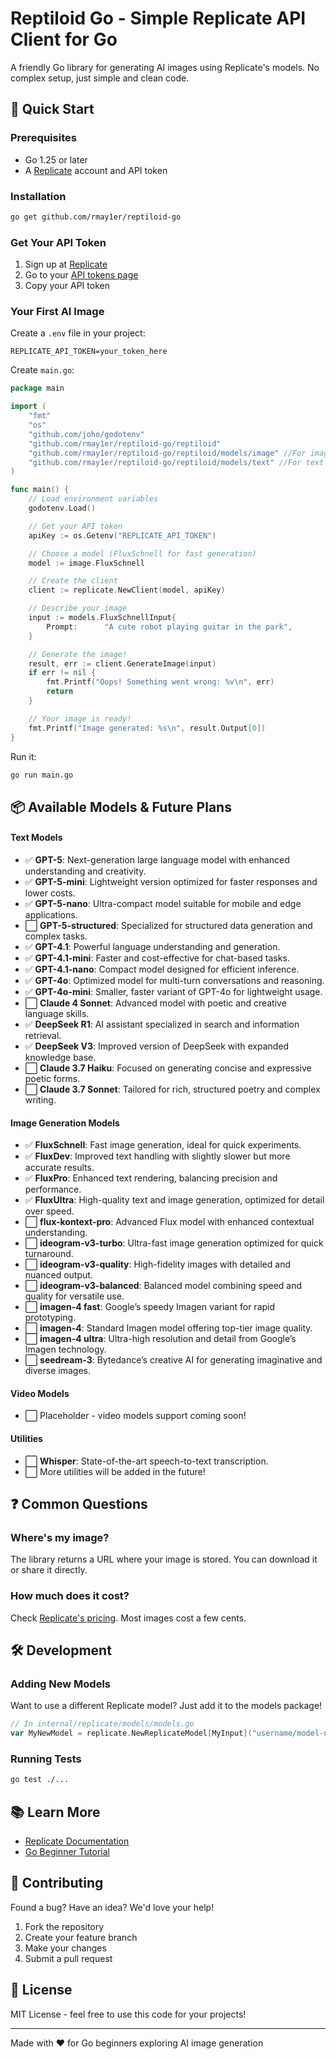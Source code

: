 # Reptiloid Go - Simple Replicate API Client for Go

A friendly Go library for generating AI images using Replicate's models. No complex setup, just simple and clean code.

## 🚀 Quick Start

### Prerequisites

- Go 1.25 or later
- A [Replicate](https://replicate.com) account and API token

### Installation

```bash
go get github.com/rmay1er/reptiloid-go
```

### Get Your API Token

1. Sign up at [Replicate](https://replicate.com)
2. Go to your [API tokens page](https://replicate.com/account/api-tokens)
3. Copy your API token

### Your First AI Image

Create a `.env` file in your project:

```env
REPLICATE_API_TOKEN=your_token_here
```

Create `main.go`:

```go
package main

import (
    "fmt"
    "os"
    "github.com/joho/godotenv"
    "github.com/rmay1er/reptiloid-go/reptiloid"
    "github.com/rmay1er/reptiloid-go/reptiloid/models/image" //For image models
    "github.com/rmay1er/reptiloid-go/reptiloid/models/text" //For text models
)

func main() {
    // Load environment variables
    godotenv.Load()

    // Get your API token
    apiKey := os.Getenv("REPLICATE_API_TOKEN")

    // Choose a model (FluxSchnell for fast generation)
    model := image.FluxSchnell

    // Create the client
    client := replicate.NewClient(model, apiKey)

    // Describe your image
    input := models.FluxSchnellInput{
        Prompt:      "A cute robot playing guitar in the park",
    }

    // Generate the image!
    result, err := client.GenerateImage(input)
    if err != nil {
        fmt.Printf("Oops! Something went wrong: %v\n", err)
        return
    }

    // Your image is ready!
    fmt.Printf("Image generated: %s\n", result.Output[0])
}
```

Run it:

```bash
go run main.go
```

## 📦 Available Models & Future Plans

#### Text Models
- ✅ **GPT-5**: Next-generation large language model with enhanced understanding and creativity.
- ✅ **GPT-5-mini**: Lightweight version optimized for faster responses and lower costs.
- ✅ **GPT-5-nano**: Ultra-compact model suitable for mobile and edge applications.
- ⬜ **GPT-5-structured**: Specialized for structured data generation and complex tasks.
- ✅ **GPT-4.1**: Powerful language understanding and generation.
- ✅ **GPT-4.1-mini**: Faster and cost-effective for chat-based tasks.
- ✅ **GPT-4.1-nano**: Compact model designed for efficient inference.
- ✅ **GPT-4o**: Optimized model for multi-turn conversations and reasoning.
- ✅ **GPT-4o-mini**: Smaller, faster variant of GPT-4o for lightweight usage.
- ⬜ **Claude 4 Sonnet**: Advanced model with poetic and creative language skills.
- ✅ **DeepSeek R1**: AI assistant specialized in search and information retrieval.
- ✅ **DeepSeek V3**: Improved version of DeepSeek with expanded knowledge base.
- ⬜ **Claude 3.7 Haiku**: Focused on generating concise and expressive poetic forms.
- ⬜ **Claude 3.7 Sonnet**: Tailored for rich, structured poetry and complex writing.

#### Image Generation Models
- ✅ **FluxSchnell**: Fast image generation, ideal for quick experiments.
- ✅ **FluxDev**: Improved text handling with slightly slower but more accurate results.
- ✅ **FluxPro**: Enhanced text rendering, balancing precision and performance.
- ✅ **FluxUltra**: High-quality text and image generation, optimized for detail over speed.
- ⬜ **flux-kontext-pro**: Advanced Flux model with enhanced contextual understanding.
- ⬜ **ideogram-v3-turbo**: Ultra-fast image generation optimized for quick turnaround.
- ⬜ **ideogram-v3-quality**: High-fidelity images with detailed and nuanced output.
- ⬜ **ideogram-v3-balanced**: Balanced model combining speed and quality for versatile use.
- ⬜ **imagen-4 fast**: Google’s speedy Imagen variant for rapid prototyping.
- ⬜ **imagen-4**: Standard Imagen model offering top-tier image quality.
- ⬜ **imagen-4 ultra**: Ultra-high resolution and detail from Google’s Imagen technology.
- ⬜ **seedream-3**: Bytedance’s creative AI for generating imaginative and diverse images.

#### Video Models
- ⬜ Placeholder - video models support coming soon!

#### Utilities
- ⬜ **Whisper**: State-of-the-art speech-to-text transcription.
- ⬜ More utilities will be added in the future!

## ❓ Common Questions

### Where's my image?
The library returns a URL where your image is stored. You can download it or share it directly.

### How much does it cost?
Check [Replicate's pricing](https://replicate.com/pricing). Most images cost a few cents.

## 🛠️ Development

### Adding New Models

Want to use a different Replicate model? Just add it to the models package!

```go
// In internal/replicate/models/models.go
var MyNewModel = replicate.NewReplicateModel[MyInput]("username/model-name")
```

### Running Tests

```bash
go test ./...
```

## 📚 Learn More

- [Replicate Documentation](https://replicate.com/docs)
- [Go Beginner Tutorial](https://go.dev/doc/tutorial/)

## 🤝 Contributing

Found a bug? Have an idea? We'd love your help!

1. Fork the repository
2. Create your feature branch
3. Make your changes
4. Submit a pull request

## 📄 License

MIT License - feel free to use this code for your projects!

---

Made with ❤️ for Go beginners exploring AI image generation
